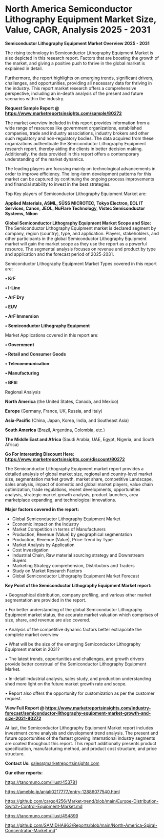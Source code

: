 # North America Semiconductor Lithography Equipment Market Size, Value, CAGR, Analysis 2025 - 2031

<Strong> Semiconductor Lithography Equipment Market Overview 2025 - 2031</strong>

The rising technology in Semiconductor Lithography Equipment Market is also depicted in this research report. Factors that are boosting the growth of the market, and giving a positive push to thrive in the global market is explained in detail.

Furthermore, the report highlights on emerging trends, significant drivers, challenges, and opportunities, providing all necessary data for thriving in the industry. This report market research offers a comprehensive perspective, including an in-depth analysis of the present and future scenarios within the industry.

<strong>Request Sample Report @ <a href=https://www.marketreportsinsights.com/sample/80272>https://www.marketreportsinsights.com/sample/80272</a></strong>

The market overview included in this report provides information from a wide range of resources like government organizations, established companies, trade and industry associations, industry brokers and other such regulatory and non-regulatory bodies. The data acquired from these organizations authenticate the Semiconductor Lithography Equipment research report, thereby aiding the clients in better decision making. Additionally, the data provided in this report offers a contemporary understanding of the market dynamics.

The leading players are focusing mainly on technological advancements in order to improve efficiency. The long-term development patterns for this market can be captured by continuing the ongoing process improvements and financial stability to invest in the best strategies.

Top Key players of Semiconductor Lithography Equipment Market are:

<strong>Applied Materials, ASML, SÜSS MICROTEC, Tokyo Electron, EOL IT Services, Canon, JEOL, NuFlare Technology, Vistec Semiconductor Systems, Nikon</strong>

<strong><b>Global Semiconductor Lithography Equipment Market Scope and Size:</b></strong>
The Semiconductor Lithography Equipment market is declared segment by company, region (country), type, and application. Players, stakeholders, and other participants in the global Semiconductor Lithography Equipment market will gain the market scope as they use the report as a powerful resource. The segmental analysis focuses on revenue and product by type and application and the forecast period of 2025-2031.

Semiconductor Lithography Equipment Market Types covered in this report are:

<strong>• KrF

• I-Line

• ArF Dry

• EUV

• ArF Immersion

• Semiconductor Lithography Equipment</strong>

Market Applications covered in this report are:

<strong>• Government

• Retail and Consumer Goods

• Telecommunication

• Manufacturing

• BFSI</strong> 

Regional Analysis

<strong>North America</strong> (the United States, Canada, and Mexico)

<strong>Europe</strong> (Germany, France, UK, Russia, and Italy)

<strong>Asia-Pacific</strong> (China, Japan, Korea, India, and Southeast Asia)

<strong>South America</strong> (Brazil, Argentina, Colombia, etc.)

<strong>The Middle East and Africa</strong> (Saudi Arabia, UAE, Egypt, Nigeria, and South Africa)

<strong>Go For Interesting Discount Here: <a href=https://www.marketreportsinsights.com/discount/80272>https://www.marketreportsinsights.com/discount/80272</a></strong>

The Semiconductor Lithography Equipment market report provides a detailed analysis of global market size, regional and country-level market size, segmentation market growth, market share, competitive Landscape, sales analysis, impact of domestic and global market players, value chain optimization, trade regulations, recent developments, opportunities analysis, strategic market growth analysis, product launches, area marketplace expanding, and technological innovations.

<strong><b>Major factors covered in the report:</b></strong>
<ul>
  <li>Global Semiconductor Lithography Equipment Market </li>
  <li>Economic Impact on the Industry</li>
  <li>Market Competition in terms of Manufacturers</li>
  <li>Production, Revenue (Value) by geographical segmentation</li>
  <li>Production, Revenue (Value), Price Trend by Type</li>
  <li>Market Analysis by Application</li>
  <li>Cost Investigation</li>
  <li>Industrial Chain, Raw material sourcing strategy and Downstream Buyers</li>
  <li>Marketing Strategy comprehension, Distributors and Traders</li>
  <li>Study on Market Research Factors</li>
  <li>Global Semiconductor Lithography Equipment Market Forecast</li>
</ul>

<strong><b>Key Point of the Semiconductor Lithography Equipment Market report:</b></strong>

• Geographical distribution, company profiling, and various other market segmentation are provided in the report.

• For better understanding of the global Semiconductor Lithography Equipment market status, the accurate market valuation which comprises of size, share, and revenue are also covered.

• Analysis of the competitive dynamic factors better extrapolate the complete market overview

• What will be the size of the emerging Semiconductor Lithography Equipment market in 2031?

• The latest trends, opportunities and challenges, and growth drivers provide better construal of the Semiconductor Lithography Equipment Market.

• In-detail industrial analysis, sales study, and production understanding shed more light on the future market growth rate and scope.

• Report also offers the opportunity for customization as per the customer request.

<strong><b>View Full Report @ <a href=https://www.marketreportsinsights.com/industry-forecast/semiconductor-lithography-equipment-market-growth-and-size-2021-80272>https://www.marketreportsinsights.com/industry-forecast/semiconductor-lithography-equipment-market-growth-and-size-2021-80272</a></b></strong>


At last, the Semiconductor Lithography Equipment Market report includes investment come analysis and development trend analysis. The present and future opportunities of the fastest growing international industry segments are coated throughout this report. This report additionally presents product specification, manufacturing method, and product cost structure, and price structure.

<strong>Contact Us:</strong>
sales@marketreportsinsights.com

<strong>Our other reports:</strong>

<a href=https://tanomuno.com/illust/453781>https://tanomuno.com/illust/453781</a>

<a href=https://ameblo.jp/anjali0217777/entry-12886077540.html>https://ameblo.jp/anjali0217777/entry-12886077540.html</a>

<a href=https://github.com/cargo4256/Market-trend/blob/main/Europe-Distribution-Switch-Control-Equipment-Market.md>https://github.com/cargo4256/Market-trend/blob/main/Europe-Distribution-Switch-Control-Equipment-Market.md</a>

<a href=https://tanomuno.com/illust/454899>https://tanomuno.com/illust/454899</a>

<a href=https://github.com/SAMIDHA963/Reports/blob/main/North-America-Spiral-Concentrator-Market.md>https://github.com/SAMIDHA963/Reports/blob/main/North-America-Spiral-Concentrator-Market.md</a>"
